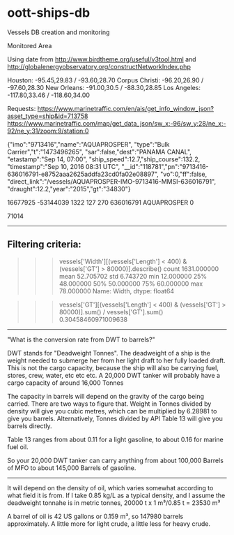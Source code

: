 # oott-ships-db
Vessels DB creation and monitoring

Monitored Area

Using date from http://www.birdtheme.org/useful/v3tool.html
and http://globalenergyobservatory.org/constructNetworkIndex.php

Houston: -95.45,29.83 / -93.60,28.70
Corpus Christi: -96.20,26.90 / -97.60,28.30
New Orleans: -91.00,30.5 / -88.30,28.85
Los Angeles: -117.80,33.46 / -118.60,34.00

Requests:
https://www.marinetraffic.com/en/ais/get_info_window_json?asset_type=ship&id=713758
https://www.marinetraffic.com/map/get_data_json/sw_x:-96/sw_y:28/ne_x:-92/ne_y:31/zoom:9/station:0

{"imo":"9713416","name":"AQUAPROSPER",
"type":"Bulk Carrier","t":"1473496265",
"sar":false,"dest":"PANAMA CANAL",
"etastamp":"Sep 14, 07:00",
"ship_speed":12.7,"ship_course":132.2,
"timestamp":"Sep 10, 2016 08:31 UTC",
"__id":"118781","pn":"9713416-636016791-e8752aaa2625addfa23cd0fa02e08897",
"vo":0,"ff":false,
"direct_link":"\/vessels\/AQUAPROSPER-IMO-9713416-MMSI-636016791",
"draught":12.2,"year":"2015","gt":"34830"}


16677925	-53144039	1322	127	270	636016791	AQUAPROSPER	0

71014

------------------
Filtering criteria:
------------------

>>> vessels['Width'][(vessels['Length'] < 400) & (vessels['GT'] > 80000)].describe()
count    1631.000000
mean       52.705702
std         6.743720
min        12.000000
25%        48.000000
50%        50.000000
75%        60.000000
max        78.000000
Name: Width, dtype: float64

>>> vessels['GT'][(vessels['Length'] < 400) & (vessels['GT'] > 80000)].sum() / vessels['GT'].sum()
0.30458460971009638

-------------------
"What is the conversion rate from DWT to barrels?"

DWT stands for "Deadweight Tonnes". The deadweight of a ship is the weight needed to submerge her from her light draft to her fully loaded draft. This is not the cargo capacity, because the ship will also be carrying fuel, stores, crew, water, etc etc etc. A 20,000 DWT tanker will probably have a cargo capacity of around 16,000 Tonnes

The capacity in barrels will depend on the gravity of the cargo being carried. There are two ways to figure that. Weight in Tonnes divided by density will give you cubic metres, which can be multiplied by 6.28981 to give you barrels. Alternatively, Tonnes divided by API Table 13 will give you barrels directly. 

Table 13 ranges from about 0.11 for a light gasoline, to about 0.16 for marine fuel oil. 

So your 20,000 DWT tanker can carry anything from about 100,000 Barrels of MFO to about 145,000 Barrels of gasoline.

-------------------
It will depend on the density of oil, which varies somewhat according to what field it is from. If I take 0.85 kg/L as a typical density, and I assume the deadweight tonnahe is in metric tonnes, 20000 t x 1 m³/0.85 t = 23530 m³

A barrel of oil is 42 US gallons or 0.159 m³, so 147980 barrels approximately. A little more for light crude, a little less for heavy crude.

